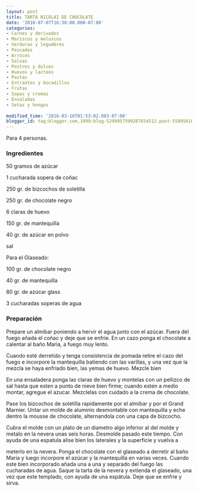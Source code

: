 ```yaml
---
layout: post
title: TARTA NICOLAI DE CHOCOLATE
date: '2010-07-07T16:30:00.000-07:00'
categories:
- Carnes y derivados
- Mariscos y moluscos
- Verduras y legumbres
- Pescados
- Arroces
- Salsas
- Postres y dulces
- Huevos y lacteos
- Pastas
- Entrantes y bocadillos
- Frutas
- Sopas y cremas
- Ensaladas
- Setas y hongos
 
modified_time: '2016-03-16T01:53:02.003-07:00'
blogger_id: tag:blogger.com,1999:blog-5299957599287034512.post-5599501090953786819
---
```


Para 4 personas.

<h3>Ingredientes</h3>

50 gramos de azúcar

1 cucharada sopera de coñac

250 gr. de bizcochos de soletilla

250 gr. de chocolate negro

6 claras de huevo

150 gr. de mantequilla

40 gr. de azúcar en polvo

sal

Para el Glaseado:

100 gr. de chocolate negro

40 gr. de mantequilla

80 gr. de azúcar glass

3 cucharadas soperas de agua

<h3>Preparación</h3>

Prepare un almibar poniendo a hervir el agua junto con el azúcar. Fuera del fuego añada el coñac y deje que se enfríe. En un cazo ponga el chocolate a calentar al baño Maria, a fuego muy lento.

Cuando esté derretido y tenga consistencia de pomada retire el cazo del fuego e incorpore la mantequilla batiendo con las varillas, y una vez que la mezcla se haya enfriado bien, las yemas de huevo. Mezcle bien

En una ensaladera ponga las claras de huevo y montelas con un pellizco de sal hasta que esten a punto de nieve bien firme; cuando esten a medio montar, agregue el azucar. Mezclelas con cuidado a la crema de chocolate.

Pase los bizcochos de soletilla rapidamente por el almibar y por el Grand Marnier. Untar un molde de aluminio desmontable con mantequilla y eche dentro la mousse de chocolate, alternandola con una capa de bizcocho.

Cubra el molde con un plato de un diametro algo inferior al del molde y metalo en la nevera unas seis horas. Desmolde pasado este tiempo. Con ayuda de una espatula alise bien los laterales y la superficie y vuelva a

meterlo en la nevera. Ponga el chocolate con el glaseado a derretir al baño Maria y luego incorpore el azúcar y la mantequilla en varias veces. Cuando este bien incorporado añada una a una y separado del fuego las cucharadas de agua. Saque la tarta de la nevera y extienda el glaseado, una vez que este templado, con ayuda de una espátula. Deje que se enfrie y sirva.

